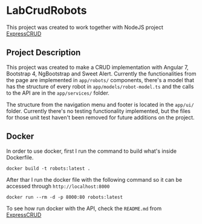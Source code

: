 # LabCrudRobots

This project was created to work together with NodeJS project [ExpressCRUD](https://github.com/pnadalini/ExpressCRUD)

## Project Description

This project was created to make a CRUD implementation with Angular 7, Bootstrap 4, NgBootstrap and Sweet Alert.
Currently the functionalities from the page are implemented in `app/robots/` components, there's a model that has the structure of every robot in `app/models/robot-model.ts` and the calls to the API are in the `app/services/` folder. 

The structure from the navigation menu and footer is located in the `app/ui/` folder. 
Currently there's no testing functionality implemented, but the files for those unit test haven't been removed for future additions on the project.

## Docker 

In order to use docker, first I run the command to build what's inside Dockerfile.

    docker build -t robots:latest .

After thar I run the docker file with the following command so it can be accessed through `http://localhost:8000`

    docker run --rm -d -p 8000:80 robots:latest

To see how run docker with the API, check the `README.md` from [ExpressCRUD](https://github.com/pnadalini/ExpressCRUD)

